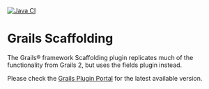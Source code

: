 [![Java CI](https://github.com/grails/scaffolding/actions/workflows/gradle.yml/badge.svg)](https://github.com/grails/scaffolding/actions/workflows/gradle.yml)

Grails Scaffolding
===========

The Grails® framework Scaffolding plugin replicates much of the functionality from Grails 2, but uses the fields plugin instead.

Please check the [Grails Plugin Portal](https://plugins.grails.org) for the latest available version.

